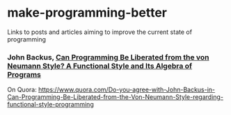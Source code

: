# make-programming-better
Links to posts and articles aiming to improve the current state of programming

### John Backus, [Can Programming Be Liberated from the von Neumann Style? A Functional Style and Its Algebra of Programs](https://www.cs.ucf.edu/~dcm/Teaching/COT4810-Fall%202012/Literature/Backus.pdf)
On Quora: https://www.quora.com/Do-you-agree-with-John-Backus-in-Can-Programming-Be-Liberated-from-the-Von-Neumann-Style-regarding-functional-style-programming
